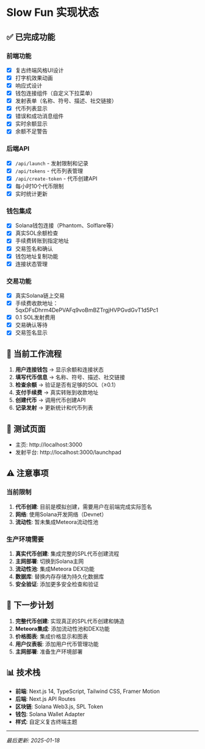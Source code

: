 # Slow Fun 实现状态

## ✅ 已完成功能

### 前端功能
- [x] 复古终端风格UI设计
- [x] 打字机效果动画
- [x] 响应式设计
- [x] 钱包连接组件（自定义下拉菜单）
- [x] 发射表单（名称、符号、描述、社交链接）
- [x] 代币列表显示
- [x] 错误和成功消息组件
- [x] 实时余额显示
- [x] 余额不足警告

### 后端API
- [x] `/api/launch` - 发射限制和记录
- [x] `/api/tokens` - 代币列表管理
- [x] `/api/create-token` - 代币创建API
- [x] 每小时10个代币限制
- [x] 实时统计更新

### 钱包集成
- [x] Solana钱包连接（Phantom、Solflare等）
- [x] 真实SOL余额检查
- [x] 手续费转账到指定地址
- [x] 交易签名和确认
- [x] 钱包地址复制功能
- [x] 连接状态管理

### 交易功能
- [x] 真实Solana链上交易
- [x] 手续费收款地址：5qxDFsDhrm4DePVAFq9voBmBZTrgjHVPGvdGvT1d5Pc1
- [x] 0.1 SOL发射费用
- [x] 交易确认等待
- [x] 交易签名显示

## 🔄 当前工作流程

1. **用户连接钱包** → 显示余额和连接状态
2. **填写代币信息** → 名称、符号、描述、社交链接
3. **检查余额** → 验证是否有足够的SOL（≥0.1）
4. **支付手续费** → 真实转账到收款地址
5. **创建代币** → 调用代币创建API
6. **记录发射** → 更新统计和代币列表

## 🧪 测试页面

- 主页: http://localhost:3000
- 发射平台: http://localhost:3000/launchpad

## ⚠️ 注意事项

### 当前限制
1. **代币创建**: 目前是模拟创建，需要用户在前端完成实际签名
2. **网络**: 使用Solana开发网络（Devnet）
3. **流动性**: 暂未集成Meteora流动性池

### 生产环境需要
1. **真实代币创建**: 集成完整的SPL代币创建流程
2. **主网部署**: 切换到Solana主网
3. **流动性池**: 集成Meteora DEX功能
4. **数据库**: 替换内存存储为持久化数据库
5. **安全验证**: 添加更多安全检查和验证

## 🚀 下一步计划

1. **完整代币创建**: 实现真正的SPL代币创建和铸造
2. **Meteora集成**: 添加流动性池和DEX功能
3. **价格图表**: 集成价格显示和图表
4. **用户仪表板**: 添加用户代币管理功能
5. **主网部署**: 准备生产环境部署

## 📊 技术栈

- **前端**: Next.js 14, TypeScript, Tailwind CSS, Framer Motion
- **后端**: Next.js API Routes
- **区块链**: Solana Web3.js, SPL Token
- **钱包**: Solana Wallet Adapter
- **样式**: 自定义复古终端主题

---

*最后更新: 2025-01-18* 